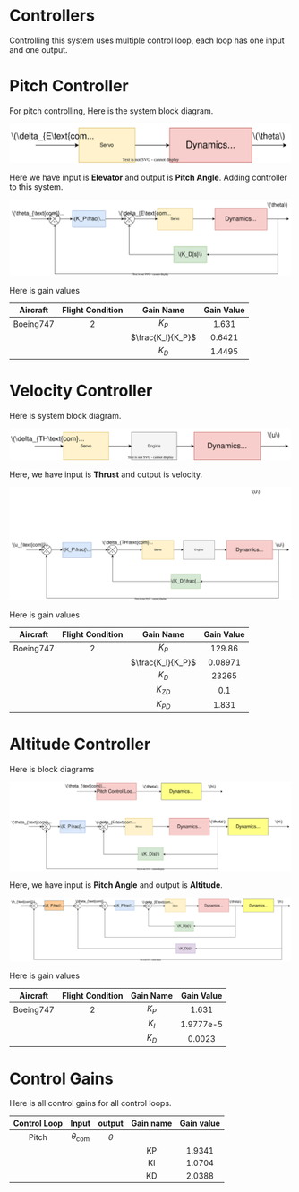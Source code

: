 # Controllers

Controlling this system uses multiple control loop, each loop has one input and one output.

# Pitch Controller

For pitch controlling, Here is the system block diagram.

![Pitch Block Diagram](../Images/PitchBD.svg)

Here we have input is **Elevator** and output is **Pitch Angle**. Adding controller to this system.

![Pitch Controller](../Images/PitchController.svg)

Here is gain values

| Aircraft  | Flight Condition |     Gain Name     | Gain Value |
| :-------: | :--------------: | :---------------: | :--------: |
| Boeing747 |        2         |       $K_P$       |   1.631    |
|           |                  | $\frac{K_I}{K_P}$ |   0.6421   |
|           |                  |       $K_D$       |   1.4495   |


# Velocity Controller

Here is system block diagram.

![Velocity Block Diagram](../Images/VelocityBD.svg)

Here, we have input is **Thrust** and output is velocity.

![Velocity Controller](../Images/VelocityController.svg)

Here is gain values

| Aircraft  | Flight Condition |     Gain Name     | Gain Value |
| :-------: | :--------------: | :---------------: | :--------: |
| Boeing747 |        2         |       $K_P$       |   129.86   |
|           |                  | $\frac{K_I}{K_P}$ |  0.08971   |
|           |                  |       $K_D$       |   23265    |
|           |                  |     $K_{ZD}$      |    0.1     |
|           |                  |     $K_{PD}$      |   1.831    |

# Altitude Controller

Here is block diagrams

![Altitude Block Diagram](../Images/AltitudeBD.svg)

Here, we have input is **Pitch Angle** and output is **Altitude**.

![Altitude Controller](../Images/AltitudeController.svg)

Here is gain values

| Aircraft  | Flight Condition | Gain Name | Gain Value |
| :-------: | :--------------: | :-------: | :--------: |
| Boeing747 |        2         |   $K_P$   |   1.631    |
|           |                  |   $K_I$   | 1.9777e-5  |
|           |                  |   $K_D$   |   0.0023   |

# Control Gains

Here is all control gains for all control loops.

| Control Loop |         Input         |  output  | Gain name | Gain value |
| :----------: | :-------------------: | :------: | :-------: | :--------: |
|    Pitch     | $\theta_{\text{com}}$ | $\theta$ |           |            |
|              |                       |          |    KP     |   1.9341   |
|              |                       |          |    KI     |   1.0704   |
|              |                       |          |    KD     |   2.0388   |